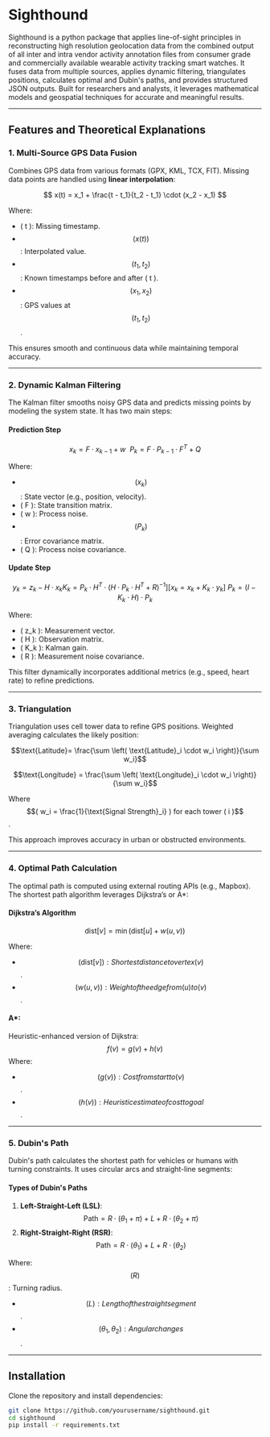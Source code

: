 # Sighthound

Sighthound is a python package that applies line-of-sight principles in reconstructing high resolution geolocation data from the combined output of all inter and intra vendor 
activity annotation files from consumer grade and commercially available wearable activity tracking smart watches. 
It fuses data from multiple sources, applies dynamic filtering, triangulates positions, calculates optimal and Dubin's paths, and provides structured JSON outputs. Built for researchers and analysts, it leverages mathematical models and geospatial techniques for accurate and meaningful results.

---

## Features and Theoretical Explanations

### 1. **Multi-Source GPS Data Fusion**
Combines GPS data from various formats (GPX, KML, TCX, FIT). Missing data points are handled using **linear interpolation**:

$$
x(t) = x_1 + \frac{t - t_1}{t_2 - t_1} \cdot (x_2 - x_1)
$$

Where:
- \( t \): Missing timestamp.
- $$( x(t) )$$: Interpolated value.
- $$( t_1, t_2 )$$: Known timestamps before and after \( t \).
- $$( x_1, x_2 )$$: GPS values at $$( t_1, t_2 )$$.

This ensures smooth and continuous data while maintaining temporal accuracy.

---

### 2. **Dynamic Kalman Filtering**
The Kalman filter smooths noisy GPS data and predicts missing points by modeling the system state. It has two main steps:

#### **Prediction Step**

$$ 
x_k = F \cdot x_{k-1} + w
\
\
P_k = F \cdot P_{k-1} \cdot F^T + Q
 $$

Where:
- $$( x_k )$$: State vector (e.g., position, velocity).
- ( F ): State transition matrix.
- \( w \): Process noise.
- $$( P_k )$$: Error covariance matrix.
- \( Q \): Process noise covariance.

#### **Update Step**
$$
y_k = z_k - H \cdot x_k
K_k = P_k \cdot H^T \cdot (H \cdot P_k \cdot H^T + R)^{-1}
]
[
x_k = x_k + K_k \cdot y_k
]
\
P_k = (I - K_k \cdot H) \cdot P_k
$$

Where:
- \( z_k \): Measurement vector.
- \( H \): Observation matrix.
- \( K_k \): Kalman gain.
- \( R \): Measurement noise covariance.

This filter dynamically incorporates additional metrics (e.g., speed, heart rate) to refine predictions.

---

### 3. **Triangulation**
Triangulation uses cell tower data to refine GPS positions. Weighted averaging calculates the likely position:


$$\text{Latitude}= \frac{\sum \left( \text{Latitude}_i \cdot w_i \right)}{\sum w_i}$$


$$\text{Longitude} = \frac{\sum \left( \text{Longitude}_i \cdot w_i \right)}{\sum w_i}$$


Where $$( w_i = \frac{1}{\text{Signal Strength}_i} ) for each tower ( i )$$.

This approach improves accuracy in urban or obstructed environments.

---

### 4. **Optimal Path Calculation**
The optimal path is computed using external routing APIs (e.g., Mapbox). The shortest path algorithm leverages Dijkstra’s or A*:

#### **Dijkstra’s Algorithm**

$$\text{dist}[v] = \min(\text{dist}[u] + w(u, v))$$

Where:
- $$( \text{dist}[v] ): Shortest distance to vertex ( v )$$.
- $$( w(u, v) ): Weight of the edge from ( u ) to ( v )$$.

#### **A***:
Heuristic-enhanced version of Dijkstra:
$$
f(v) = g(v) + h(v)$$
Where:
- $$( g(v) ): Cost from start to ( v )$$.
- $$( h(v) ): Heuristic estimate of cost to goal$$.

---

### 5. **Dubin's Path**
Dubin's path calculates the shortest path for vehicles or humans with turning constraints. It uses circular arcs and straight-line segments:

#### **Types of Dubin's Paths**
1. **Left-Straight-Left (LSL)**:
   $$
   \text{Path} = R \cdot (\theta_1 + \pi) + L + R \cdot (\theta_2 + \pi)
   $$
2. **Right-Straight-Right (RSR)**:
   $$
   \text{Path} = R \cdot (\theta_1) + L + R \cdot (\theta_2)
   $$

Where:$$( R )$$: Turning radius.
- $$( L ): Length of the straight segment$$.
- $$( \theta_1, \theta_2 ): Angular changes$$.

---

## Installation

Clone the repository and install dependencies:

```bash
git clone https://github.com/yourusername/sighthound.git
cd sighthound
pip install -r requirements.txt
